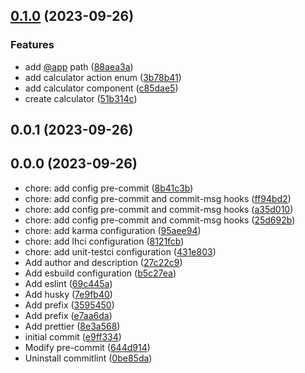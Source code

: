 

## [0.1.0](https://github.com/rubenperegrina/basic-calculator/compare/0.0.1...0.1.0) (2023-09-26)


### Features

* add [@app](https://github.com/app) path ([88aea3a](https://github.com/rubenperegrina/basic-calculator/commit/88aea3aa266e6033a205cb8d768cf7fb97e91b34))
* add calculator action enum ([3b78b41](https://github.com/rubenperegrina/basic-calculator/commit/3b78b41df0d27d8e289b4dc3366e7db65fa326e4))
* add calculator component ([c85dae5](https://github.com/rubenperegrina/basic-calculator/commit/c85dae5ccdbf71dd9843ddd2d2ec5c74ca4879f8))
* create calculator ([51b314c](https://github.com/rubenperegrina/basic-calculator/commit/51b314c0e46ab201b44bf39ccf95417bda34bf5f))

## 0.0.1 (2023-09-26)

## 0.0.0 (2023-09-26)

* chore: add config pre-commit ([8b41c3b](https://github.com/rubenperegrina/basic-calculator/commit/8b41c3b))
* chore: add config pre-commit and commit-msg hooks ([ff94bd2](https://github.com/rubenperegrina/basic-calculator/commit/ff94bd2))
* chore: add config pre-commit and commit-msg hooks ([a35d010](https://github.com/rubenperegrina/basic-calculator/commit/a35d010))
* chore: add config pre-commit and commit-msg hooks ([25d692b](https://github.com/rubenperegrina/basic-calculator/commit/25d692b))
* chore: add karma configuration ([95aee94](https://github.com/rubenperegrina/basic-calculator/commit/95aee94))
* chore: add lhci configuration ([8121fcb](https://github.com/rubenperegrina/basic-calculator/commit/8121fcb))
* chore: add unit-testci configuration ([431e803](https://github.com/rubenperegrina/basic-calculator/commit/431e803))
* Add author and description ([27c22c9](https://github.com/rubenperegrina/basic-calculator/commit/27c22c9))
* Add esbuild configuration ([b5c27ea](https://github.com/rubenperegrina/basic-calculator/commit/b5c27ea))
* Add eslint ([69c445a](https://github.com/rubenperegrina/basic-calculator/commit/69c445a))
* Add husky ([7e9fb40](https://github.com/rubenperegrina/basic-calculator/commit/7e9fb40))
* Add prefix ([3595450](https://github.com/rubenperegrina/basic-calculator/commit/3595450))
* Add prefix ([e7aa6da](https://github.com/rubenperegrina/basic-calculator/commit/e7aa6da))
* Add prettier ([8e3a568](https://github.com/rubenperegrina/basic-calculator/commit/8e3a568))
* initial commit ([e9ff334](https://github.com/rubenperegrina/basic-calculator/commit/e9ff334))
* Modify pre-commit ([644d914](https://github.com/rubenperegrina/basic-calculator/commit/644d914))
* Uninstall commitlint ([0be85da](https://github.com/rubenperegrina/basic-calculator/commit/0be85da))